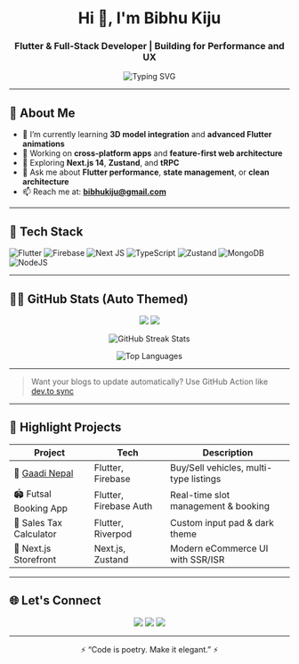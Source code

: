 <!-- Profile GIF Banner -->


<h1 align="center">Hi 👋, I'm Bibhu Kiju</h1>
<h3 align="center">Flutter & Full-Stack Developer | Building for Performance and UX</h3>

<p align="center">
  <img src="https://readme-typing-svg.demolab.com?font=Fira+Code&size=22&pause=1000&center=true&vCenter=true&width=435&lines=Clean+UI+%7C+Offline-First+Apps+%7C+Fullstack+Web+%26+Mobile;I+love+building+cool+things+with+Flutter+%26+Next.js" alt="Typing SVG" />
</p>

---

## 🚀 About Me

- 🌱 I’m currently learning **3D model integration** and **advanced Flutter animations**
- 🔭 Working on **cross-platform apps** and **feature-first web architecture**
- 🧠 Exploring **Next.js 14**, **Zustand**, and **tRPC**
- 💬 Ask me about **Flutter performance**, **state management**, or **clean architecture**
- 📫 Reach me at: **[bibhukiju@gmail.com](mailto:bibhukiju@gmail.com)**

---

## 🧰 Tech Stack

![Flutter](https://img.shields.io/badge/Flutter-02569B?style=for-the-badge&logo=flutter&logoColor=white)
![Firebase](https://img.shields.io/badge/Firebase-ffca28?style=for-the-badge&logo=firebase&logoColor=black)
![Next JS](https://img.shields.io/badge/Next.js-black?style=for-the-badge&logo=next.js)
![TypeScript](https://img.shields.io/badge/TypeScript-007acc?style=for-the-badge&logo=typescript)
![Zustand](https://img.shields.io/badge/Zustand-181717?style=for-the-badge&logo=github&logoColor=white)
![MongoDB](https://img.shields.io/badge/MongoDB-4ea94b?style=for-the-badge&logo=mongodb&logoColor=white)
![NodeJS](https://img.shields.io/badge/Node.js-339933?style=for-the-badge&logo=nodedotjs&logoColor=white)

---

## 🧑‍💻 GitHub Stats (Auto Themed)

<p align="center">
  <img src="https://github-readme-stats.vercel.app/api?username=Bibhukiju&show_icons=true&theme=default&hide_border=true#gh-dark-mode-only" />
  <img src="https://github-readme-stats.vercel.app/api?username=Bibhukiju&show_icons=true&theme=dark&hide_border=true#gh-light-mode-only" />
</p>

<p align="center">
  <img src="https://streak-stats.demolab.com?user=Bibhukiju&theme=github-dark&hide_border=true" alt="GitHub Streak Stats" />
</p>

<p align="center">
  <img src="https://github-readme-stats.vercel.app/api/top-langs/?username=Bibhukiju&layout=compact&theme=tokyonight&hide_border=true" alt="Top Languages" />
</p>

---

> Want your blogs to update automatically? Use GitHub Action like [dev.to sync](https://github.com/gautamkrishnar/blog-post-workflow)

---

## 📌 Highlight Projects

| Project | Tech | Description |
|--------|------|-------------|
| 🚗 [Gaadi Nepal](https://github.com/your-link) | Flutter, Firebase | Buy/Sell vehicles, multi-type listings |
| 🏟️ Futsal Booking App | Flutter, Firebase Auth | Real-time slot management & booking |
| 📱 Sales Tax Calculator | Flutter, Riverpod | Custom input pad & dark theme |
| 🛒 Next.js Storefront | Next.js, Zustand | Modern eCommerce UI with SSR/ISR |

---

## 🌐 Let's Connect

<p align="center">
  <a href="https://linkedin.com/in/bibhukiju" target="_blank"><img src="https://img.shields.io/badge/-LinkedIn-0A66C2?style=for-the-badge&logo=linkedin&logoColor=white" /></a>
  <a href="mailto:bibhukiju@gmail.com"><img src="https://img.shields.io/badge/-Gmail-D14836?style=for-the-badge&logo=gmail&logoColor=white" /></a>
  <a href="https://twitter.com/bibhukiju"><img src="https://img.shields.io/badge/-Twitter-1DA1F2?style=for-the-badge&logo=twitter&logoColor=white" /></a>
</p>

---

<p align="center">⚡ “Code is poetry. Make it elegant.” ⚡</p>
